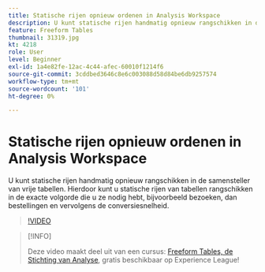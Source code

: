 ```yaml
---
title: Statische rijen opnieuw ordenen in Analysis Workspace
description: U kunt statische rijen handmatig opnieuw rangschikken in de samensteller van vrije tabellen. Hierdoor kunt u statische rijen van tabellen rangschikken in de exacte volgorde die u ze nodig hebt, bijvoorbeeld bezoeken, dan bestellingen en vervolgens de conversiesnelheid.
feature: Freeform Tables
thumbnail: 31319.jpg
kt: 4218
role: User
level: Beginner
exl-id: 1a4e82fe-12ac-4c44-afec-60010f1214f6
source-git-commit: 3cddbed3646c8e6c003088d58d84be6db9257574
workflow-type: tm+mt
source-wordcount: '101'
ht-degree: 0%

---
```


# Statische rijen opnieuw ordenen in Analysis Workspace

U kunt statische rijen handmatig opnieuw rangschikken in de samensteller van vrije tabellen. Hierdoor kunt u statische rijen van tabellen rangschikken in de exacte volgorde die u ze nodig hebt, bijvoorbeeld bezoeken, dan bestellingen en vervolgens de conversiesnelheid.

>[!VIDEO](https://video.tv.adobe.com/v/31319/?quality=12)

>[!INFO]
>
> Deze video maakt deel uit van een cursus: [Freeform Tables, de Stichting van Analyse](https://experienceleague.adobe.com/?recommended=Analytics-U-1-2020.3), gratis beschikbaar op Experience League!

